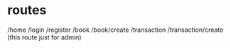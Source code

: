 # routes

/home
/login
/register
/book
/book/create
/transaction
/transaction/create (this route just for admin)
